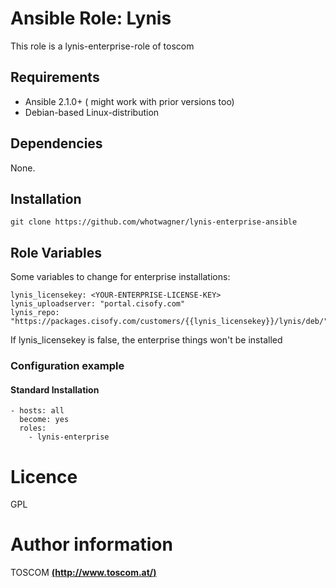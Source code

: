 # Ansible Role: Lynis

This role is a lynis-enterprise-role of toscom

## Requirements

- Ansible 2.1.0+ ( might work with prior versions too)
- Debian-based Linux-distribution

## Dependencies

None.

## Installation

```
git clone https://github.com/whotwagner/lynis-enterprise-ansible
```

## Role Variables

Some variables to change for enterprise installations:
```
lynis_licensekey: <YOUR-ENTERPRISE-LICENSE-KEY>
lynis_uploadserver: "portal.cisofy.com"
lynis_repo: "https://packages.cisofy.com/customers/{{lynis_licensekey}}/lynis/deb/"
```

If lynis_licensekey is false, the enterprise things won't be installed

### Configuration example


#### Standard Installation

```
- hosts: all
  become: yes
  roles: 
    - lynis-enterprise
```

# Licence

GPL

# Author information

TOSCOM [**(http://www.toscom.at/)**](http://www.toscom.at)
